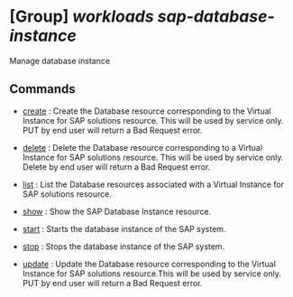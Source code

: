 # [Group] _workloads sap-database-instance_

Manage database instance

## Commands

- [create](/Commands/workloads/sap-database-instance/_create.md)
: Create the Database resource corresponding to the Virtual Instance for SAP solutions resource. This will be used by service only. PUT by end user will return a Bad Request error.

- [delete](/Commands/workloads/sap-database-instance/_delete.md)
: Delete the Database resource corresponding to a Virtual Instance for SAP solutions resource. This will be used by service only. Delete by end user will return a Bad Request error.

- [list](/Commands/workloads/sap-database-instance/_list.md)
: List the Database resources associated with a Virtual Instance for SAP solutions resource.

- [show](/Commands/workloads/sap-database-instance/_show.md)
: Show the SAP Database Instance resource.

- [start](/Commands/workloads/sap-database-instance/_start.md)
: Starts the database instance of the SAP system.

- [stop](/Commands/workloads/sap-database-instance/_stop.md)
: Stops the database instance of the SAP system.

- [update](/Commands/workloads/sap-database-instance/_update.md)
: Update the Database resource corresponding to the Virtual Instance for SAP solutions resource.This will be used by service only. PUT by end user will return a Bad Request error.
